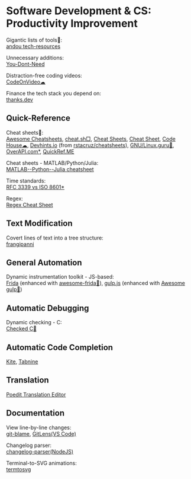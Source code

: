 # Software Development & CS: Productivity Improvement

Gigantic lists of tools💩:  
[andou tech-resources](https://andou.github.io/tech-resources/)

Unnecessary additions:  
[You-Dont-Need](https://github.com/you-dont-need/You-Dont-Need)

Distraction-free coding videos:  
[CodeOnVideo☁](https://codeonvideo.com/)

Finance the tech stack you depend on:  
[thanks.dev](https://thanks.dev/)

## Quick-Reference

Cheat sheets💩:  
[Awesome Cheatsheets](https://lecoupa.github.io/awesome-cheatsheets/),
[cheat.sh□](https://cheat.sh/),
[Cheat Sheets](https://lzone.de/cheat-sheet.html),
[Cheat Sheet](https://www.cheat-sheets.org/),
[Code House☁](https://codehouse.vercel.app/),
[Devhints.io](https://devhints.io/) (from [rstacruz/cheatsheets](https://github.com/rstacruz/cheatsheets)),
[GNU/Linux.guru🐧](https://gnulinux.guru/),
[OverAPI.com*](http://overapi.com/),
[QuickRef.ME](https://quickref.me/)

Cheat sheets - MATLAB/Python/Julia:  
[MATLAB--Python--Julia cheatsheet](https://cheatsheets.quantecon.org/)

Time standards:  
[RFC 3339 vs ISO 8601*](https://ijmacd.github.io/rfc3339-iso8601/)

Regex:  
[Regex Cheat Sheet](https://www.rexegg.com/regex-quickstart.html)

## Text Modification

Covert lines of text into a tree structure:  
[frangipanni](https://github.com/birchb1024/frangipanni)

## General Automation

Dynamic instrumentation toolkit - JS-based:  
[Frida](https://frida.re/) (enhanced with [awesome-frida💩](https://github.com/dweinstein/awesome-frida)),
[gulp.js](https://gulpjs.com/) (enhanced with [Awesome gulp💩](https://alferov.github.io/awesome-gulp/))

## Automatic Debugging

Dynamic checking - C:  
[Checked C🧛](https://github.com/Microsoft/checkedc)

## Automatic Code Completion

[Kite](https://www.kite.com/),
[Tabnine](https://www.tabnine.com/)

## Translation

[Poedit Translation Editor](https://poedit.net/)

## Documentation

View line-by-line changes:  
[git-blame](https://www.git-scm.com/docs/git-blame),
[GitLens(VS Code)](https://gitlens.amod.io/)

Changelog parser:  
[changelog-parser(NodeJS)](https://github.com/hypermodules/changelog-parser)

Terminal-to-SVG animations:  
[termtosvg](https://nbedos.github.io/termtosvg/)
